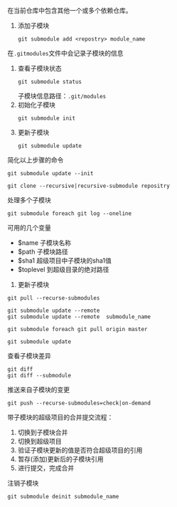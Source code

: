 在当前仓库中包含其他一个或多个依赖仓库。
1. 添加子模块
   ```
   git submodule add <repostry> module_name
   ```
在`.gitmodules`文件中会记录子模块的信息

1. 查看子模块状态
   ```
   git submodule status
   ```
   子模块信息路径：`.git/modules`
1. 初始化子模块 
   ```
   git submodule init
   ```
1. 更新子模块
   ```
   git submodule update
   ```
简化以上步骤的命令
```
git submodule update --init
```
```
git clone --recursive|recursive-submodule repositry
```

处理多个子模块
```
git submodule foreach git log --oneline
```
可用的几个变量
+ $name 子模块名称
+ $path 子模块路径
+ $sha1 超级项目中子模块的sha1值
+ $toplevel 到超级目录的绝对路径

1. 更新子模块
```
git pull --recurse-submodules
```
```
git submodule update --remote 
git submodule update --remote  submodule_name
```
```
git submodule foreach git pull origin master
```
```
git submodule update
```

查看子模块差异
```
git diff 
git diff --submodule
```
推送来自子模块的变更
```
git push --recurse-submodules=check|on-demand
```

带子模块的超级项目的合并提交流程：
1. 切换到子模块合并
2. 切换到超级项目
3. 验证子模块更新的值是否符合超级项目的引用
4. 暂存(添加)更新后的子模块引用
5. 进行提交，完成合并

注销子模块
```
git submodule deinit submodule_name
```